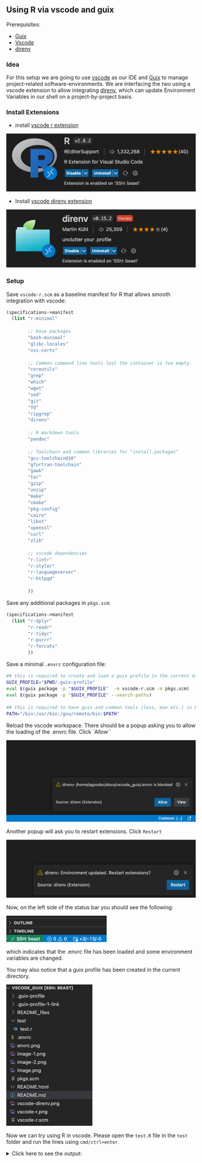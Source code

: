 ## Using R via vscode and guix

Prerequisites:
- [Guix](https://guix.gnu.org/)
- [Vscode](https://code.visualstudio.com/)
- [direnv](https://direnv.net/)

### Idea

For this setup we are going to use [vscode](https://code.visualstudio.com/) as our IDE and [Guix](https://guix.gnu.org/) to manage project-related software-environments. 
We are interfacing the two using a vscode extension to allow integrating [direnv](https://direnv.net/), which can update Environment Variables in our shell on a project-by-project basis.



### Install Extensions

- install [vscode r extension](https://marketplace.visualstudio.com/items?itemName=REditorSupport.r) 

[![Alt text](assets/vscode-r.png)](https://marketplace.visualstudio.com/items?itemName=REditorSupport.r)

- Install [vscode direnv extension](https://marketplace.visualstudio.com/items?itemName=mkhl.direnv) 

[![Alt text](assets/vscode-direnv.png)](https://marketplace.visualstudio.com/items?itemName=mkhl.direnv)

### Setup

Save `vscode-r.scm` as a baseline manifest for R that allows smooth integration with vscode: 

```scheme
(specifications->manifest
  (list "r-minimal"

        ;; base packages
        "bash-minimal"
        "glibc-locales"
        "nss-certs"

        ;; Common command line tools lest the container is too empty.
        "coreutils"
        "grep"
        "which"
        "wget"
        "sed"
        "git"
        "fd"
        "ripgrep"
        "direnv"

        ;; R markdown tools
        "pandoc"

        ;; Toolchain and common libraries for "install.packages"
        "gcc-toolchain@10"
        "gfortran-toolchain"
        "gawk"
        "tar"
        "gzip"
        "unzip"
        "make"
        "cmake"
        "pkg-config"
        "cairo"
        "libxt"
        "openssl"
        "curl"
        "zlib"

        ;; vscode dependencies
        "r-lintr"
        "r-styler"
        "r-languageserver"
        "r-httpgd"

        ))
```

Save any additional packages in `pkgs.scm`: 

```scheme
(specifications->manifest
  (list "r-dplyr"
        "r-readr"
        "r-tidyr"
        "r-purrr"
        "r-forcats"
        ))
```

Save a minimal `.envrc` configuration file: 

```sh
## this is required to create and load a guix profile in the current directory
GUIX_PROFILE="$PWD/.guix-profile"
eval $(guix package -p "$GUIX_PROFILE"  -m vscode-r.scm -m pkgs.scm)
eval $(guix package -p "$GUIX_PROFILE" --search-paths)

## this is required to have guix and common tools (less, man etc.) in PATH 
PATH="/bin:/usr/bin:/gnu/remote/bin:$PATH" 
```


Reload the vscode workspace. There should be a popup asking you to allow the loading of the .envrc file. Click `Allow``

![Alt text](assets/direnv-envrc.png)


Another popup will ask you to restart extensions. Click `Restart`

![Alt text](assets/direnv-restart.png)

Now, on the left side of the status bar you should see the following:

![Alt text](assets/direnv-status.png)

which indicates that the .envrc file has been loaded and some environment variables are changed.

You  may also notice that a guix profile has been created in the current directory.

![Alt text](assets/explorer.png)


Now we can try using R in vscode. Please open the `test.R` file in the `test` folder and run the lines using `cmd/ctrl+enter`.


<details><summary>Click here to see the output: </summary> 


![Alt text](assets/r-output.png)

**Hah! The ggplot2 package has been missing.**

Lets install it by adding `r-ggplot2` to the `pkgs.scm` file.

Wait until direnv has updated the environment variables and retry the same command.

<details><summary> Show me the output: </summary>

**Uh! Still does not work.**

Yes, you first have to restart the R session, because the absolute guix profile has changed.

If you want to install packages without reloading the session, you may use the [guix.install](https://cran.r-project.org/web/packages/guix.install/index.html) R package (guix name: `r-guix-install`). You can install packages into the currently loaded profile by using 
```r
guix.install("r-ggplot2", profile = Sys.getenv("GUIX_PROFILE"))
```
</details>


